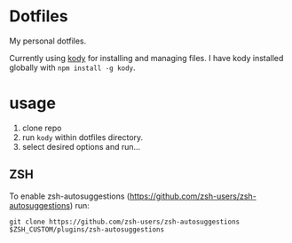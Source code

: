 Dotfiles
========

My personal dotfiles. 

Currently using [kody](https://github.com/jh3y/kody) for installing and managing files. I have kody installed globally with `npm install -g kody`.

# usage

1. clone repo
2. run `kody` within dotfiles directory.
3. select desired options and run...

## ZSH

To enable zsh-autosuggestions (https://github.com/zsh-users/zsh-autosuggestions) run:

```
git clone https://github.com/zsh-users/zsh-autosuggestions $ZSH_CUSTOM/plugins/zsh-autosuggestions
```

